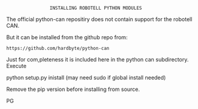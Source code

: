                     INSTALLING ROBOTELL PYTHON MODULES

  The official python-can repositiry does not contain support for the robotell CAN.

But it can be installed from the github repo from:

    https://github.com/hardbyte/python-can

 Just for com,pleteness it is included here in the python can subdirectory. Execute

 python setup.py inistall    (may need sudo if global install needed)

 Remove the pip version before installing from source.

 PG


